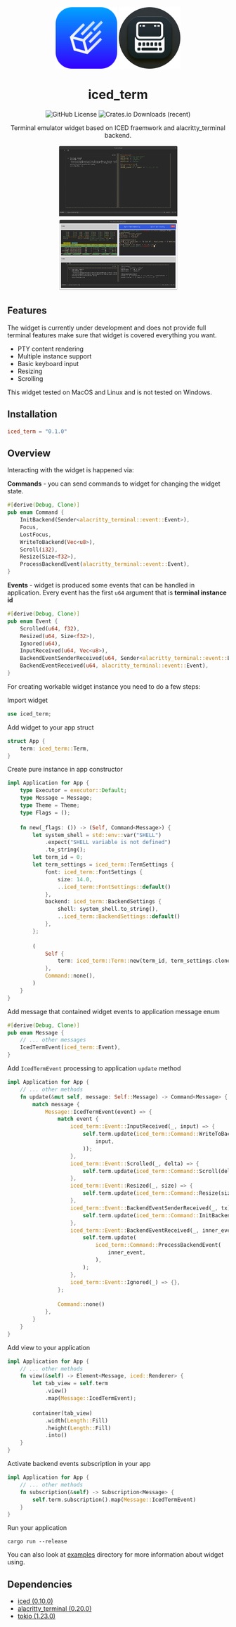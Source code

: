 <div align="center">

<img src="docs/iced_logo.svg" width="140px" />
<img src="docs/iced_term_logo.png" width="140px" />

# iced_term

![GitHub License](https://img.shields.io/github/license/Harzu/iced_term)
![Crates.io Downloads (recent)](https://img.shields.io/crates/dr/iced_term)

Terminal emulator widget based on ICED fraemwork and alacritty_terminal backend.

<a href="./examples/full_screen">
  <img src="examples/full_screen/assets/screenshot.png" width="275px">
</a>
<a href="./examples/split_view/assets/screenshot.png">
  <img src="examples/split_view/assets/screenshot.png" width="273px">
</a>

</div>

## Features

The widget is currently under development and does not provide full terminal features make sure that widget is covered everything you want.

- PTY content rendering
- Multiple instance support
- Basic keyboard input
- Resizing
- Scrolling

This widget tested on MacOS and Linux and is not tested on Windows.

## Installation

```toml
iced_term = "0.1.0"
```

## Overview

Interacting with the widget is happened via:

**Commands** - you can send commands to widget for changing the widget state.

```rust
#[derive(Debug, Clone)]
pub enum Command {
    InitBackend(Sender<alacritty_terminal::event::Event>),
    Focus,
    LostFocus,
    WriteToBackend(Vec<u8>),
    Scroll(i32),
    Resize(Size<f32>),
    ProcessBackendEvent(alacritty_terminal::event::Event),
}
```

**Events** - widget is produced some events that can be handled in application. Every event has the first `u64` argument that is **terminal instance id**

```rust
#[derive(Debug, Clone)]
pub enum Event {
    Scrolled(u64, f32),
    Resized(u64, Size<f32>),
    Ignored(u64),
    InputReceived(u64, Vec<u8>),
    BackendEventSenderReceived(u64, Sender<alacritty_terminal::event::Event>),
    BackendEventReceived(u64, alacritty_terminal::event::Event),
}
```

For creating workable widget instance you need to do a few steps:

Import widget

```rust
use iced_term;
```

Add widget to your app struct

```rust
struct App {
    term: iced_term::Term,
}
```

Create pure instance in app constructor

```rust
impl Application for App {
    type Executor = executor::Default;
    type Message = Message;
    type Theme = Theme;
    type Flags = ();

    fn new(_flags: ()) -> (Self, Command<Message>) {
        let system_shell = std::env::var("SHELL")
            .expect("SHELL variable is not defined")
            .to_string();
        let term_id = 0;
        let term_settings = iced_term::TermSettings {
            font: iced_term::FontSettings {
                size: 14.0,
                ..iced_term::FontSettings::default()
            },
            backend: iced_term::BackendSettings {
                shell: system_shell.to_string(),
                ..iced_term::BackendSettings::default()
            },
        };

        (
            Self {
                term: iced_term::Term::new(term_id, term_settings.clone()),
            },
            Command::none(),
        )
    }
}
```

Add message that contained widget events to application message enum

```rust
#[derive(Debug, Clone)]
pub enum Message {
    // ... other messages
    IcedTermEvent(iced_term::Event),
}
```

Add `IcedTermEvent` processing to application `update` method

```rust
impl Application for App {
    // ... other methods
    fn update(&mut self, message: Self::Message) -> Command<Message> {
        match message {
            Message::IcedTermEvent(event) => {
                match event {
                    iced_term::Event::InputReceived(_, input) => {
                        self.term.update(iced_term::Command::WriteToBackend(
                            input,
                        ));
                    },
                    iced_term::Event::Scrolled(_, delta) => {
                        self.term.update(iced_term::Command::Scroll(delta as i32))
                    },
                    iced_term::Event::Resized(_, size) => {
                        self.term.update(iced_term::Command::Resize(size));
                    },
                    iced_term::Event::BackendEventSenderReceived(_, tx) => {
                        self.term.update(iced_term::Command::InitBackend(tx));
                    },
                    iced_term::Event::BackendEventReceived(_, inner_event) => {
                        self.term.update(
                            iced_term::Command::ProcessBackendEvent(
                                inner_event,
                            ),
                        );
                    },
                    iced_term::Event::Ignored(_) => {},
                };

                Command::none()
            },
        }
    }
}
```

Add view to your application

```rust
impl Application for App {
    // ... other methods
    fn view(&self) -> Element<Message, iced::Renderer> {
        let tab_view = self.term
            .view()
            .map(Message::IcedTermEvent);

        container(tab_view)
            .width(Length::Fill)
            .height(Length::Fill)
            .into()
    }
}
```

Activate backend events subscription in your app

```rust
impl Application for App {
    // ... other methods
    fn subscription(&self) -> Subscription<Message> {
        self.term.subscription().map(Message::IcedTermEvent)
    }
}
```

Run your application

```shell
cargo run --release
```

You can also look at [examples](./examples) directory for more information about widget using.

## Dependencies

 - [iced (0.10.0)](https://github.com/iced-rs/iced/tree/master)
 - [alacritty_terminal (0.20.0)](https://github.com/alacritty/alacritty/tree/master/alacritty_terminal)
 - [tokio (1.23.0)](https://github.com/tokio-rs/tokio)
